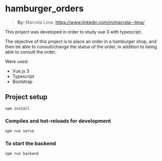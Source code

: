 # hamburger_orders
> **By:** Marcela Lima. https://www.linkedin.com/in/marcela--lima/

This project was developed in order to study vue 3 with typescript.

The objective of this project is to place an order in a hamburger shop, and then be able to consult/change the status of the order, in addition to being able to consult the order.

Were used:

- Vue.js 3
- Typescript
- Bootstrap
  

## Project setup
```
npm install
```

### Compiles and hot-reloads for development
```
npm run serve
```

### To start the backend

```
npm run backend
```
